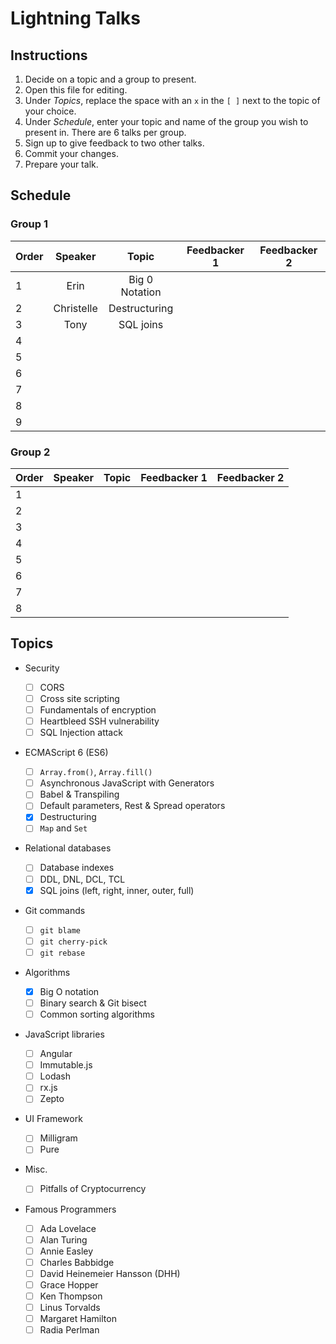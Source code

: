# Lightning Talks

## Instructions

1. Decide on a topic and a group to present.
1. Open this file for editing.
1. Under _Topics_, replace the space with an `x` in the `[ ]` next to the topic of your choice.
1. Under _Schedule_, enter your topic and name of the group you wish to present in. There are 6 talks per group.
1. Sign up to give feedback to two other talks.
1. Commit your changes.
1. Prepare your talk.

## Schedule

### Group 1

| Order |  Speaker |             Topic             | Feedbacker 1 | Feedbacker 2 |
| ----- |  :-----: | :---------------------------: | :----------: | :----------: |
| 1     |  Erin    |       Big 0 Notation          |              |              |
| 2     |Christelle|       Destructuring           |              |              |
| 3     | Tony     |       SQL joins               |              |              |
| 4     |          |                               |              |              |
| 5     |          |                               |              |              |
| 6     |          |                               |              |              |
| 7     |          |                               |              |              |
| 8     |          |                               |              |              |
| 9     |          |                               |              |              |

### Group 2

| Order | Speaker |             Topic             | Feedbacker 1 | Feedbacker 2 |
| ----- | :-----: | :---------------------------: | :----------: | :----------: |
| 1     |         |                               |              |              |
| 2     |         |                               |              |              |
| 3     |         |                               |              |              |
| 4     |         |                               |              |              |
| 5     |         |                               |              |              |
| 6     |         |                               |              |              |
| 7     |         |                               |              |              |
| 8     |         |                               |              |              |


## Topics

- Security

  - [ ] CORS
  - [ ] Cross site scripting
  - [ ] Fundamentals of encryption
  - [ ] Heartbleed SSH vulnerability
  - [ ] SQL Injection attack

- ECMAScript 6 (ES6)

  - [ ] `Array.from()`, `Array.fill()`
  - [ ] Asynchronous JavaScript with Generators
  - [ ] Babel & Transpiling
  - [ ] Default parameters, Rest & Spread operators
  - [X] Destructuring
  - [ ] `Map` and `Set`

- Relational databases

  - [ ] Database indexes
  - [ ] DDL, DNL, DCL, TCL
  - [X] SQL joins (left, right, inner, outer, full)

- Git commands

  - [ ] `git blame`
  - [ ] `git cherry-pick`
  - [ ] `git rebase`

- Algorithms

  - [X] Big O notation
  - [ ] Binary search & Git bisect
  - [ ] Common sorting algorithms

- JavaScript libraries

  - [ ] Angular
  - [ ] Immutable.js
  - [ ] Lodash
  - [ ] rx.js
  - [ ] Zepto

- UI Framework

  - [ ] Milligram
  - [ ] Pure

- Misc.

  - [ ] Pitfalls of Cryptocurrency

- Famous Programmers

  - [ ] Ada Lovelace
  - [ ] Alan Turing
  - [ ] Annie Easley
  - [ ] Charles Babbidge
  - [ ] David Heinemeier Hansson (DHH)
  - [ ] Grace Hopper
  - [ ] Ken Thompson
  - [ ] Linus Torvalds
  - [ ] Margaret Hamilton
  - [ ] Radia Perlman
